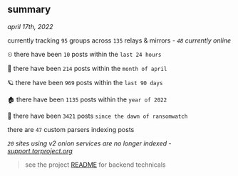 
## summary
_april 17th, 2022_

currently tracking `95` groups across `135` relays & mirrors - _`48` currently online_

⏲ there have been `10` posts within the `last 24 hours`

🦈 there have been `214` posts within the `month of april`

🪐 there have been `969` posts within the `last 90 days`

🏚 there have been `1135` posts within the `year of 2022`

🦕 there have been `3421` posts `since the dawn of ransomwatch`

there are `47` custom parsers indexing posts

_`20` sites using v2 onion services are no longer indexed - [support.torproject.org](https://support.torproject.org/onionservices/v2-deprecation/)_

> see the project [README](https://github.com/thetanz/ransomwatch#ransomwatch--) for backend technicals
